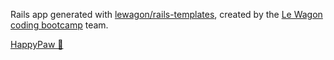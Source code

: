 Rails app generated with [lewagon/rails-templates](https://github.com/lewagon/rails-templates), created by the [Le Wagon coding bootcamp](https://www.lewagon.com) team.

[HappyPaw 🐾 ](http://www.happypaw.cloud/)
